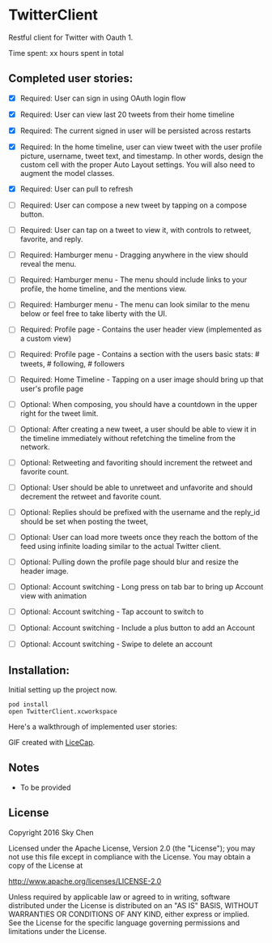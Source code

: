 # TwitterClient

Restful client for Twitter with Oauth 1.

Time spent: xx hours spent in total

## Completed user stories:

 * [x] Required: User can sign in using OAuth login flow
 * [x] Required: User can view last 20 tweets from their home timeline
 * [x] Required: The current signed in user will be persisted across restarts
 * [x] Required: In the home timeline, user can view tweet with the user profile picture, username, tweet text, and timestamp. In other words, design the custom cell with the proper Auto Layout settings. You will also need to augment the model classes.
 * [x] Required: User can pull to refresh
 * [ ] Required: User can compose a new tweet by tapping on a compose button.
 * [ ] Required: User can tap on a tweet to view it, with controls to retweet, favorite, and reply.
 * [ ] Required: Hamburger menu - Dragging anywhere in the view should reveal the menu.
 * [ ] Required: Hamburger menu - The menu should include links to your profile, the home timeline, and the mentions view.
 * [ ] Required: Hamburger menu - The menu can look similar to the menu below or feel free to take liberty with the UI.
 * [ ] Required: Profile page - Contains the user header view (implemented as a custom view)
 * [ ] Required: Profile page - Contains a section with the users basic stats: # tweets, # following, # followers
 * [ ] Required: Home Timeline - Tapping on a user image should bring up that user's profile page
 * [ ] Optional: When composing, you should have a countdown in the upper right for the tweet limit.
 * [ ] Optional: After creating a new tweet, a user should be able to view it in the timeline immediately without refetching the timeline from the network.
 * [ ] Optional: Retweeting and favoriting should increment the retweet and favorite count.
 * [ ] Optional: User should be able to unretweet and unfavorite and should decrement the retweet and favorite count. 
 * [ ] Optional: Replies should be prefixed with the username and the reply_id should be set when posting the tweet,
 * [ ] Optional: User can load more tweets once they reach the bottom of the feed using infinite loading similar to the actual Twitter client.
 * [ ] Optional: Pulling down the profile page should blur and resize the header image.
 * [ ] Optional: Account switching - Long press on tab bar to bring up Account view with animation
 * [ ] Optional: Account switching - Tap account to switch to
 * [ ] Optional: Account switching - Include a plus button to add an Account
 * [ ] Optional: Account switching - Swipe to delete an account


## Installation:

Initial setting up the project now.

```
pod install
open TwitterClient.xcworkspace
```


Here's a walkthrough of implemented user stories:

<!--img src='https://github.com/almandsky/flicksApp/raw/master/demo/flicksApp2.gif' title='Video Walkthrough' width='' alt='Video Walkthrough' /-->

GIF created with [LiceCap](http://www.cockos.com/licecap/).

## Notes

 * To be provided

## License

Copyright 2016 Sky Chen

Licensed under the Apache License, Version 2.0 (the "License");
you may not use this file except in compliance with the License.
You may obtain a copy of the License at

http://www.apache.org/licenses/LICENSE-2.0

Unless required by applicable law or agreed to in writing, software
distributed under the License is distributed on an "AS IS" BASIS,
WITHOUT WARRANTIES OR CONDITIONS OF ANY KIND, either express or implied.
See the License for the specific language governing permissions and
limitations under the License.